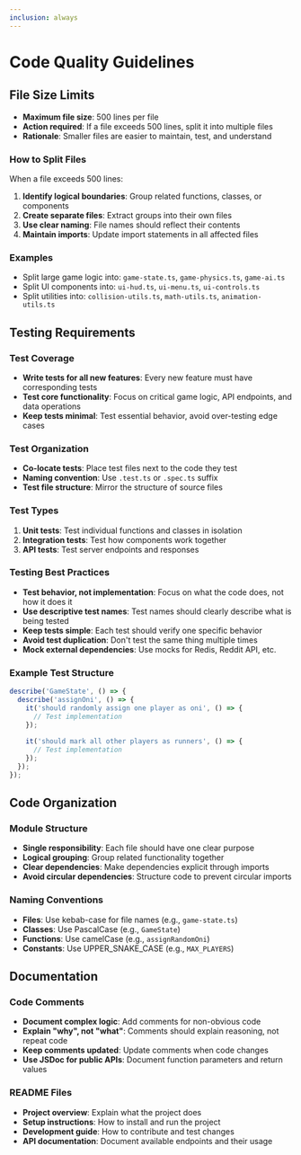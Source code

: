 ```yaml
---
inclusion: always
---
```


# Code Quality Guidelines

## File Size Limits

- **Maximum file size**: 500 lines per file
- **Action required**: If a file exceeds 500 lines, split it into multiple files
- **Rationale**: Smaller files are easier to maintain, test, and understand

### How to Split Files

When a file exceeds 500 lines:

1. **Identify logical boundaries**: Group related functions, classes, or components
2. **Create separate files**: Extract groups into their own files
3. **Use clear naming**: File names should reflect their contents
4. **Maintain imports**: Update import statements in all affected files

### Examples

- Split large game logic into: `game-state.ts`, `game-physics.ts`, `game-ai.ts`
- Split UI components into: `ui-hud.ts`, `ui-menu.ts`, `ui-controls.ts`
- Split utilities into: `collision-utils.ts`, `math-utils.ts`, `animation-utils.ts`

## Testing Requirements

### Test Coverage

- **Write tests for all new features**: Every new feature must have corresponding tests
- **Test core functionality**: Focus on critical game logic, API endpoints, and data operations
- **Keep tests minimal**: Test essential behavior, avoid over-testing edge cases

### Test Organization

- **Co-locate tests**: Place test files next to the code they test
- **Naming convention**: Use `.test.ts` or `.spec.ts` suffix
- **Test file structure**: Mirror the structure of source files

### Test Types

1. **Unit tests**: Test individual functions and classes in isolation
2. **Integration tests**: Test how components work together
3. **API tests**: Test server endpoints and responses

### Testing Best Practices

- **Test behavior, not implementation**: Focus on what the code does, not how it does it
- **Use descriptive test names**: Test names should clearly describe what is being tested
- **Keep tests simple**: Each test should verify one specific behavior
- **Avoid test duplication**: Don't test the same thing multiple times
- **Mock external dependencies**: Use mocks for Redis, Reddit API, etc.

### Example Test Structure

```typescript
describe('GameState', () => {
  describe('assignOni', () => {
    it('should randomly assign one player as oni', () => {
      // Test implementation
    });
    
    it('should mark all other players as runners', () => {
      // Test implementation
    });
  });
});
```

## Code Organization

### Module Structure

- **Single responsibility**: Each file should have one clear purpose
- **Logical grouping**: Group related functionality together
- **Clear dependencies**: Make dependencies explicit through imports
- **Avoid circular dependencies**: Structure code to prevent circular imports

### Naming Conventions

- **Files**: Use kebab-case for file names (e.g., `game-state.ts`)
- **Classes**: Use PascalCase (e.g., `GameState`)
- **Functions**: Use camelCase (e.g., `assignRandomOni`)
- **Constants**: Use UPPER_SNAKE_CASE (e.g., `MAX_PLAYERS`)

## Documentation

### Code Comments

- **Document complex logic**: Add comments for non-obvious code
- **Explain "why", not "what"**: Comments should explain reasoning, not repeat code
- **Keep comments updated**: Update comments when code changes
- **Use JSDoc for public APIs**: Document function parameters and return values

### README Files

- **Project overview**: Explain what the project does
- **Setup instructions**: How to install and run the project
- **Development guide**: How to contribute and test changes
- **API documentation**: Document available endpoints and their usage
